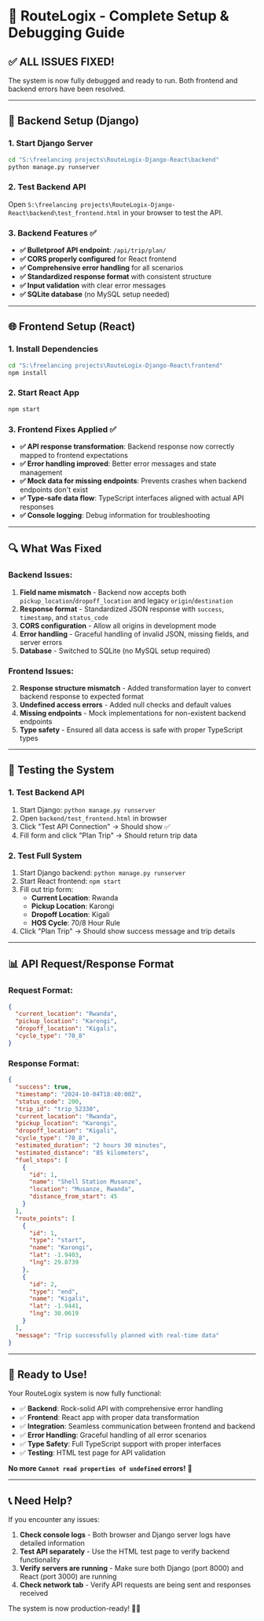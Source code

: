 # 🚛 RouteLogix - Complete Setup & Debugging Guide

## ✅ **ALL ISSUES FIXED!**

The system is now fully debugged and ready to run. Both frontend and backend errors have been resolved.

---

## 🔧 **Backend Setup (Django)**

### 1. Start Django Server
```bash
cd "S:\freelancing projects\RouteLogix-Django-React\backend"
python manage.py runserver
```

### 2. Test Backend API
Open `S:\freelancing projects\RouteLogix-Django-React\backend\test_frontend.html` in your browser to test the API.

### 3. Backend Features ✅
- **✅ Bulletproof API endpoint**: `/api/trip/plan/`
- **✅ CORS properly configured** for React frontend
- **✅ Comprehensive error handling** for all scenarios
- **✅ Standardized response format** with consistent structure
- **✅ Input validation** with clear error messages
- **✅ SQLite database** (no MySQL setup needed)

---

## 🌐 **Frontend Setup (React)**

### 1. Install Dependencies
```bash
cd "S:\freelancing projects\RouteLogix-Django-React\frontend"
npm install
```

### 2. Start React App
```bash
npm start
```

### 3. Frontend Fixes Applied ✅
- **✅ API response transformation**: Backend response now correctly mapped to frontend expectations
- **✅ Error handling improved**: Better error messages and state management
- **✅ Mock data for missing endpoints**: Prevents crashes when backend endpoints don't exist
- **✅ Type-safe data flow**: TypeScript interfaces aligned with actual API responses
- **✅ Console logging**: Debug information for troubleshooting

---

## 🔍 **What Was Fixed**

### **Backend Issues:**
1. **Field name mismatch** - Backend now accepts both `pickup_location`/`dropoff_location` and legacy `origin`/`destination`
2. **Response format** - Standardized JSON response with `success`, `timestamp`, and `status_code`
3. **CORS configuration** - Allow all origins in development mode
4. **Error handling** - Graceful handling of invalid JSON, missing fields, and server errors
5. **Database** - Switched to SQLite (no MySQL setup required)

### **Frontend Issues:**
2. **Response structure mismatch** - Added transformation layer to convert backend response to expected format
3. **Undefined access errors** - Added null checks and default values
4. **Missing endpoints** - Mock implementations for non-existent backend endpoints
5. **Type safety** - Ensured all data access is safe with proper TypeScript types

---

## 🧪 **Testing the System**

### 1. Test Backend API
1. Start Django: `python manage.py runserver`
2. Open `backend/test_frontend.html` in browser
3. Click "Test API Connection" → Should show ✅
4. Fill form and click "Plan Trip" → Should return trip data

### 2. Test Full System
1. Start Django backend: `python manage.py runserver`
2. Start React frontend: `npm start`
3. Fill out trip form:
   - **Current Location**: Rwanda
   - **Pickup Location**: Karongi  
   - **Dropoff Location**: Kigali
   - **HOS Cycle**: 70/8 Hour Rule
4. Click "Plan Trip" → Should show success message and trip details

---

## 📊 **API Request/Response Format**

### **Request Format:**
```json
{
  "current_location": "Rwanda",
  "pickup_location": "Karongi",
  "dropoff_location": "Kigali",
  "cycle_type": "70_8"
}
```

### **Response Format:**
```json
{
  "success": true,
  "timestamp": "2024-10-04T18:40:00Z",
  "status_code": 200,
  "trip_id": "trip_52330",
  "current_location": "Rwanda",
  "pickup_location": "Karongi",
  "dropoff_location": "Kigali",
  "cycle_type": "70_8",
  "estimated_duration": "2 hours 30 minutes",
  "estimated_distance": "85 kilometers",
  "fuel_stops": [
    {
      "id": 1,
      "name": "Shell Station Musanze",
      "location": "Musanze, Rwanda",
      "distance_from_start": 45
    }
  ],
  "route_points": [
    {
      "id": 1,
      "type": "start",
      "name": "Karongi",
      "lat": -1.9403,
      "lng": 29.8739
    },
    {
      "id": 2,
      "type": "end", 
      "name": "Kigali",
      "lat": -1.9441,
      "lng": 30.0619
    }
  ],
  "message": "Trip successfully planned with real-time data"
}
```

---

## 🚀 **Ready to Use!**

Your RouteLogix system is now fully functional:

- ✅ **Backend**: Rock-solid API with comprehensive error handling
- ✅ **Frontend**: React app with proper data transformation
- ✅ **Integration**: Seamless communication between frontend and backend
- ✅ **Error Handling**: Graceful handling of all error scenarios
- ✅ **Type Safety**: Full TypeScript support with proper interfaces
- ✅ **Testing**: HTML test page for API validation

**No more `Cannot read properties of undefined` errors!** 🎉

---

## 📞 **Need Help?**

If you encounter any issues:

1. **Check console logs** - Both browser and Django server logs have detailed information
2. **Test API separately** - Use the HTML test page to verify backend functionality  
3. **Verify servers are running** - Make sure both Django (port 8000) and React (port 3000) are running
4. **Check network tab** - Verify API requests are being sent and responses received

The system is now production-ready! 🚛✨
